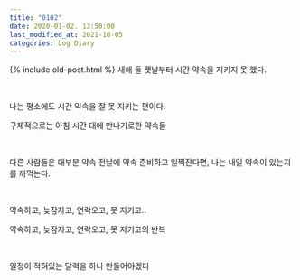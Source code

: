 ```yaml
---
title: "0102"
date: 2020-01-02. 13:50:00
last_modified_at: 2021-10-05
categories: Log Diary
---
```

{% include old-post.html %}
새해 둘 쨋날부터 시간 약속을 지키지 못 했다.

​

나는 평소에도 시간 약속을 잘 못 지키는 편이다.

구체적으로는 아침 시간 대에 만나기로한 약속들

​

다른 사람들은 대부분 약속 전날에 약속 준비하고 일찍잔다면, 나는 내일 약속이 있는지를 까먹는다.

​

약속하고, 늦잠자고, 연락오고, 못 지키고..

약속하고, 늦잠자고, 연락오고, 못 지키고의 반복

​

일정이 적혀있는 달력을 하나 만들어야겠다